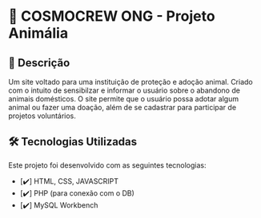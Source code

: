 # 🚀 COSMOCREW ONG - Projeto Animália

## 📌 Descrição
Um site voltado para uma instituição de proteção e adoção animal. Criado com o intuito de sensibilzar e informar o usuário sobre o abandono de animais domésticos.
O site permite que o usuário possa adotar algum animal ou fazer uma doação, além de se cadastrar para participar de projetos voluntários. 

## 🛠️ Tecnologias Utilizadas
Este projeto foi desenvolvido com as seguintes tecnologias:
- [✔️] HTML, CSS, JAVASCRIPT
- [✔️] PHP (para conexão com o DB)
- [✔️] MySQL Workbench
